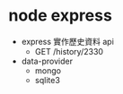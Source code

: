 # node express

* express 實作歷史資料 api
    * GET /history/2330
* data-provider
    * mongo
    * sqlite3
